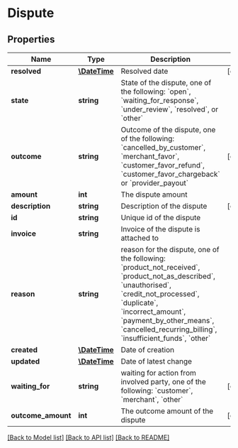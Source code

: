 # Dispute

## Properties
Name | Type | Description | Notes
------------ | ------------- | ------------- | -------------
**resolved** | [**\DateTime**](\DateTime.md) | Resolved date | [optional] 
**state** | **string** | State of the dispute, one of the following: &#x60;open&#x60;, &#x60;waiting_for_response&#x60;, &#x60;under_review&#x60;, &#x60;resolved&#x60;, or &#x60;other&#x60; | 
**outcome** | **string** | Outcome of the dispute, one of the following: &#x60;cancelled_by_customer&#x60;, &#x60;merchant_favor&#x60;, &#x60;customer_favor_refund&#x60;, &#x60;customer_favor_chargeback&#x60; or &#x60;provider_payout&#x60; | [optional] 
**amount** | **int** | The dispute amount | 
**description** | **string** | Description of the dispute | [optional] 
**id** | **string** | Unique id of the dispute | 
**invoice** | **string** | Invoice of the dispute is attached to | 
**reason** | **string** | reason for the dispute, one of the following: &#x60;product_not_received&#x60;, &#x60;product_not_as_described&#x60;, &#x60;unauthorised&#x60;, &#x60;credit_not_processed&#x60;, &#x60;duplicate&#x60;, &#x60;incorrect_amount&#x60;, &#x60;payment_by_other_means&#x60;, &#x60;cancelled_recurring_billing&#x60;, &#x60;insufficient_funds&#x60;, &#x60;other&#x60; | 
**created** | [**\DateTime**](\DateTime.md) | Date of creation | 
**updated** | [**\DateTime**](\DateTime.md) | Date of latest change | 
**waiting_for** | **string** | waiting for action from involved party, one of the following: &#x60;customer&#x60;, &#x60;merchant&#x60;, &#x60;other&#x60; | [optional] 
**outcome_amount** | **int** | The outcome amount of the dispute | [optional] 

[[Back to Model list]](../../README.md#documentation-for-models) [[Back to API list]](../../README.md#documentation-for-api-endpoints) [[Back to README]](../../README.md)

